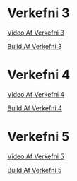 # Verkefni 3
 <a href="https://youtu.be/i6UdU4DPD1M" target="_blank"> Video Af Verkefni 3</a>


 <a href="https://drive.google.com/file/d/1QrvxQiMyLlBhjudGRDYu7KpNcngPxhaC/view?usp=sharing" target="_blank"> Build Af Verkefni 3 </a>
 
 # Verkefni 4
 <a href="https://youtu.be/ZMrhDa2VqgY" target="_blank"> Video Af Verkefni 4</a>


 <a href="https://drive.google.com/file/d/1YWP8mWb9cPllAcBsYGdX3plX6fn6lW2B/view?usp=sharing" target="_blank"> Build Af Verkefni 4 </a>
 
 # Verkefni 5
 <a href="https://youtu.be/Rp6cfLZfYiU" target="_blank"> Video Af Verkefni 5</a>


 <a href="https://drive.google.com/file/d/1uS1qwnoB_79eodTaLxH2FXwaSCd2ACg_/view?usp=sharing" target="_blank"> Build Af Verkefni 5 </a>
